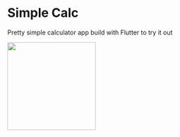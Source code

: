 # Simple Calc

Pretty simple calculator app build with Flutter to try it out

<img src="https://user-images.githubusercontent.com/5776864/106391931-c6062080-6400-11eb-8317-6c4f9b9ab3c0.png" width=200>
